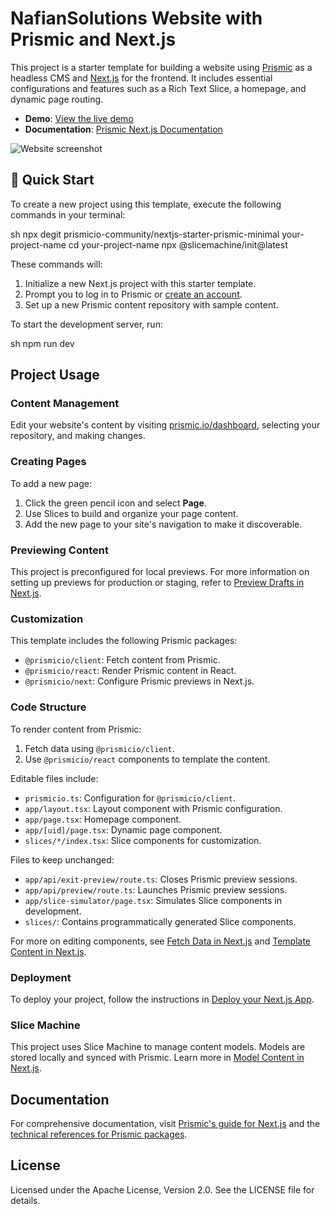 # NafianSolutions Website with Prismic and Next.js

This project is a starter template for building a website using [Prismic][prismic] as a headless CMS and [Next.js][nextjs] for the frontend. It includes essential configurations and features such as a Rich Text Slice, a homepage, and dynamic page routing.

- **Demo**: [View the live demo][live-demo]
- **Documentation**: [Prismic Next.js Documentation][prismic-docs]

![Website screenshot](https://user-images.githubusercontent.com/31219208/228821412-fdde92b2-c13c-4287-b799-611fa96a5fd6.png)

## 🚀 Quick Start

To create a new project using this template, execute the following commands in your terminal:

sh
npx degit prismicio-community/nextjs-starter-prismic-minimal your-project-name
cd your-project-name
npx @slicemachine/init@latest



These commands will:

1. Initialize a new Next.js project with this starter template.
2. Prompt you to log in to Prismic or [create an account][prismic-sign-up].
3. Set up a new Prismic content repository with sample content.

To start the development server, run:

sh
npm run dev



## Project Usage

### Content Management

Edit your website's content by visiting [prismic.io/dashboard](https://prismic.io/dashboard), selecting your repository, and making changes.

### Creating Pages

To add a new page:

1. Click the green pencil icon and select **Page**.
2. Use Slices to build and organize your page content.
3. Add the new page to your site's navigation to make it discoverable.

### Previewing Content

This project is preconfigured for local previews. For more information on setting up previews for production or staging, refer to [Preview Drafts in Next.js](https://prismic.io/docs/technologies/preview-content-nextjs).

### Customization

This template includes the following Prismic packages:

- `@prismicio/client`: Fetch content from Prismic.
- `@prismicio/react`: Render Prismic content in React.
- `@prismicio/next`: Configure Prismic previews in Next.js.

### Code Structure

To render content from Prismic:

1. Fetch data using `@prismicio/client`.
2. Use `@prismicio/react` components to template the content.

Editable files include:

- `prismicio.ts`: Configuration for `@prismicio/client`.
- `app/layout.tsx`: Layout component with Prismic configuration.
- `app/page.tsx`: Homepage component.
- `app/[uid]/page.tsx`: Dynamic page component.
- `slices/*/index.tsx`: Slice components for customization.

Files to keep unchanged:

- `app/api/exit-preview/route.ts`: Closes Prismic preview sessions.
- `app/api/preview/route.ts`: Launches Prismic preview sessions.
- `app/slice-simulator/page.tsx`: Simulates Slice components in development.
- `slices/`: Contains programmatically generated Slice components.

For more on editing components, see [Fetch Data in Next.js](https://prismic.io/docs/technologies/fetch-data-nextjs) and [Template Content in Next.js](https://prismic.io/docs/technologies/template-content-nextjs).

### Deployment

To deploy your project, follow the instructions in [Deploy your Next.js App](https://prismic.io/docs/technologies/deploy-nextjs).

### Slice Machine

This project uses Slice Machine to manage content models. Models are stored locally and synced with Prismic. Learn more in [Model Content in Next.js](https://prismic.io/docs/technologies/model-content-nextjs).

## Documentation

For comprehensive documentation, visit [Prismic's guide for Next.js][prismic-docs] and the [technical references for Prismic packages](https://prismic.io/docs/technologies/technical-references).

## License

Licensed under the Apache License, Version 2.0. See the LICENSE file for details.

[prismic]: https://prismic.io/
[prismic-docs]: https://prismic.io/docs/technologies/nextjs
[prismic-sign-up]: https://prismic.io/dashboard/signup
[nextjs]: https://nextjs.org/
[live-demo]: https://nextjs-starter-prismic-minimal.vercel.app/